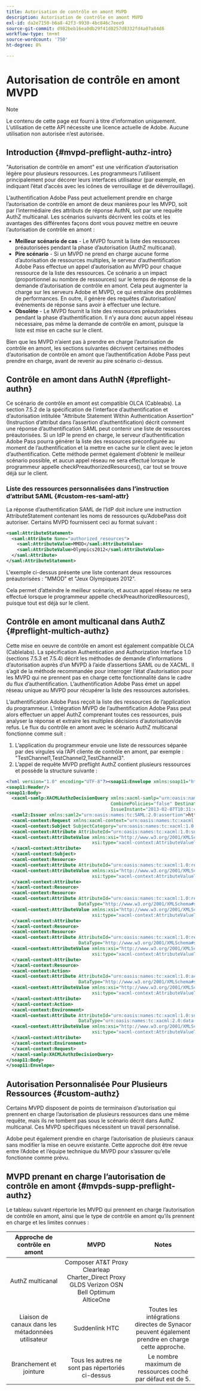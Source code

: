 ```yaml
---
title: Autorisation de contrôle en amont MVPD
description: Autorisation de contrôle en amont MVPD
exl-id: da2e7150-b6a8-42f3-9930-4bc846c7eee9
source-git-commit: d982beb16ea0db29f41d0257d8332fd4a07a84d8
workflow-type: tm+mt
source-wordcount: '750'
ht-degree: 0%

---
```


# Autorisation de contrôle en amont MVPD

>[!NOTE]
>
>Le contenu de cette page est fourni à titre d’information uniquement. L’utilisation de cette API nécessite une licence actuelle de Adobe. Aucune utilisation non autorisée n’est autorisée.

## Introduction {#mvpd-preflight-authz-intro}

&quot;Autorisation de contrôle en amont&quot; est une vérification d’autorisation légère pour plusieurs ressources. Les programmeurs l’utilisent principalement pour décorer leurs interfaces utilisateur (par exemple, en indiquant l’état d’accès avec les icônes de verrouillage et de déverrouillage).

L’authentification Adobe Pass peut actuellement prendre en charge l’autorisation de contrôle en amont de deux manières pour les MVPD, soit par l’intermédiaire des attributs de réponse AuthN, soit par une requête AuthZ multicanal.  Les scénarios suivants décrivent les coûts et les avantages des différentes façons dont vous pouvez mettre en oeuvre l’autorisation de contrôle en amont :

* **Meilleur scénario de cas** - Le MVPD fournit la liste des ressources préautorisées pendant la phase d’autorisation (AuthZ multicanal).
* **Pire scénario** - Si un MVPD ne prend en charge aucune forme d’autorisation de ressources multiples, le serveur d’authentification Adobe Pass effectue un appel d’autorisation au MVPD pour chaque ressource de la liste des ressources. Ce scénario a un impact (proportionnel au nombre de ressources) sur le temps de réponse de la demande d’autorisation de contrôle en amont. Cela peut augmenter la charge sur les serveurs Adobe et MVPD, ce qui entraîne des problèmes de performances. En outre, il génère des requêtes d’autorisation/événements de réponse sans avoir à effectuer une lecture.
* **Obsolète** - Le MVPD fournit la liste des ressources préautorisées pendant la phase d’authentification. Il n’y aura donc aucun appel réseau nécessaire, pas même la demande de contrôle en amont, puisque la liste est mise en cache sur le client.

Bien que les MVPD n’aient pas à prendre en charge l’autorisation de contrôle en amont, les sections suivantes décrivent certaines méthodes d’autorisation de contrôle en amont que l’authentification Adobe Pass peut prendre en charge, avant de revenir au pire scénario ci-dessus.

## Contrôle en amont dans AuthN {#preflight-authn}

Ce scénario de contrôle en amont est compatible OLCA (Cableabs). La section 7.5.2 de la spécification de l’interface d’authentification et d’autorisation intitulée &quot;Attribute Statement Within Authentication Assertion&quot; (Instruction d’attribut dans l’assertion d’authentification) décrit comment une réponse d’authentification SAML peut contenir une liste de ressources préautorisées. Si un IdP le prend en charge, le serveur d’authentification Adobe Pass pourra générer la liste des ressources préconfigurée au moment de l’authentification et la mettre en cache sur le client avec le jeton d’authentification. Cette méthode permet également d’obtenir le meilleur scénario possible, et aucun appel réseau ne sera effectué lorsque le programmeur appelle checkPreauthorizedResources(), car tout se trouve déjà sur le client.

### Liste des ressources personnalisées dans l’instruction d’attribut SAML {#custom-res-saml-attr}

La réponse d’authentification SAML de l’IdP doit inclure une instruction AttributeStatement contenant les noms de ressources qu’AdobePass doit autoriser.  Certains MVPD fournissent ceci au format suivant :

```XML
<saml:AttributeStatement>
  <saml:Attribute Name="authorized_resources">
    <saml:AttributeValue>MMOD</saml:AttributeValue>
    <saml:AttributeValue>Olympics2012</saml:AttributeValue>
  </saml:Attribute>
</saml:AttributeStatement>
```

L&#39;exemple ci-dessus présente une liste contenant deux ressources préautorisées : &quot;MMOD&quot; et &quot;Jeux Olympiques 2012&quot;.

Cela permet d’atteindre le meilleur scénario, et aucun appel réseau ne sera effectué lorsque le programmeur appelle checkPreauthorizedResources(), puisque tout est déjà sur le client.

## Contrôle en amont multicanal dans AuthZ {#preflight-multich-authz}

Cette mise en oeuvre de contrôle en amont est également compatible OLCA (Cablelabs).  La spécification Authentication and Authorization Interface 1.0 (sections 7.5.3 et 7.5.4) décrit les méthodes de demande d’informations d’autorisation auprès d’un MVPD à l’aide d’assertions SAML ou de XACML. Il s’agit de la méthode recommandée pour interroger l’état d’autorisation pour les MVPD qui ne prennent pas en charge cette fonctionnalité dans le cadre du flux d’authentification. L’authentification Adobe Pass émet un appel réseau unique au MVPD pour récupérer la liste des ressources autorisées.


L’authentification Adobe Pass reçoit la liste des ressources de l’application du programmeur. L’intégration MVPD de l’authentification Adobe Pass peut alors effectuer un appel AuthZ comprenant toutes ces ressources, puis analyser la réponse et extraire les multiples décisions d’autorisation/de refus.  Le flux du contrôle en amont avec le scénario AuthZ multicanal fonctionne comme suit :

1. L’application du programmeur envoie une liste de ressources séparée par des virgules via l’API cliente de contrôle en amont, par exemple : &quot;TestChannel1,TestChannel2,TestChannel3&quot;.
1. L’appel de requête MVPD preflight AuthZ contient plusieurs ressources et possède la structure suivante :

```XML
<?xml version="1.0" encoding="UTF-8"?><soap11:Envelope xmlns:soap11="http://schemas.xmlsoap.org/soap/envelope/"> 
<soap11:Header/> 
<soap11:Body> 
  <xacml-samlp:XACMLAuthzDecisionQuery xmlns:xacml-samlp="urn:oasis:names:tc:xacml:2.0:profile:saml2.0:v2:schema:protocol" 
                                       CombinePolicies="false" Destination="https://login.idpexmaple.net/" ID="_3576604f382455d6495f342d9e07b69c" 
                                       IssueInstant="2013-02-07T10:31:40.333Z" Version="2.0"> 
  <saml2:Issuer xmlns:saml2="urn:oasis:names:tc:SAML:2.0:assertion">https://saml.sp.auth-staging.adobe.com/on-behalf-of/TestDistributors</saml2:Issuer> 
  <xacml-context:Request xmlns:xacml-context="urn:oasis:names:tc:xacml:2.0:context:schema:os"> 
  <xacml-context:Subject SubjectCategory="urn:oasis:names:tc:xacml:1.0:subject-category:access-subject"> 
  <xacml-context:Attribute AttributeId="urn:oasis:names:tc:xacml:1.0:subject:subject-id" DataType="http://www.w3.org/2001/XMLSchema#string"> 
  <xacml-context:AttributeValue xmlns:xsi="http://www.w3.org/2001/XMLSchema-instance" 
                                xsi:type="xacml-context:AttributeValueType">VFZTAQEAABQCe[...]</xacml-context:AttributeValue> 
  </xacml-context:Attribute> 
  </xacml-context:Subject> 
  <xacml-context:Resource> 
  <xacml-context:Attribute AttributeId="urn:oasis:names:tc:xacml:1.0:resource:resource-id" DataType="http://www.w3.org/2001/XMLSchema#string"> 
  <xacml-context:AttributeValue xmlns:xsi="http://www.w3.org/2001/XMLSchema-instance" 
                                xsi:type="xacml-context:AttributeValueType">TestChannel1</xacml-context:AttributeValue> 
  </xacml-context:Attribute> 
  </xacml-context:Resource> 
  <xacml-context:Resource> 
  <xacml-context:Attribute AttributeId="urn:oasis:names:tc:xacml:1.0:resource:resource-id" 
                           DataType="http://www.w3.org/2001/XMLSchema#string"> 
  <xacml-context:AttributeValue xmlns:xsi="http://www.w3.org/2001/XMLSchema-instance" 
                                xsi:type="xacml-context:AttributeValueType">TestChannel2</xacml-context:AttributeValue> 
  </xacml-context:Attribute> 
  </xacml-context:Resource> 
  <xacml-context:Resource> 
  <xacml-context:Attribute AttributeId="urn:oasis:names:tc:xacml:1.0:resource:resource-id" 
                           DataType="http://www.w3.org/2001/XMLSchema#string"> 
  <xacml-context:AttributeValue xmlns:xsi="http://www.w3.org/2001/XMLSchema-instance"
                                xsi:type="xacml-context:AttributeValueType">TestChannel3</xacml-context:AttributeValue> 
  </xacml-context:Attribute> 
  </xacml-context:Resource> 
  <xacml-context:Action> 
  <xacml-context:Attribute AttributeId="urn:oasis:names:tc:xacml:1.0:action:action-id" 
                           DataType="http://www.w3.org/2001/XMLSchema#string"> 
  <xacml-context:AttributeValue xmlns:xsi="http://www.w3.org/2001/XMLSchema-instance" 
                                xsi:type="xacml-context:AttributeValueType">VIEW</xacml-context:AttributeValue> 
  </xacml-context:Attribute> 
  </xacml-context:Action> 
  <xacml-context:Environment> 
  <xacml-context:Attribute AttributeId="urn:oasis:names:tc:xacml:1.0:subject:authn-locality:ip-address" 
                           DataType="urn:oasis:names:tc:xacml:2.0:data-type:ipAddress"> 
  <xacml-context:AttributeValue xmlns:xsi="http://www.w3.org/2001/XMLSchema-instance" 
                                xsi:type="xacml-context:AttributeValueType">127.0.0.1</xacml-context:AttributeValue> 
  </xacml-context:Attribute> 
  </xacml-context:Environment> 
  </xacml-context:Request> 
  </xacml-samlp:XACMLAuthzDecisionQuery> 
</soap11:Body> 
</soap11:Envelope>
```

## Autorisation Personnalisée Pour Plusieurs Ressources {#custom-authz}

Certains MVPD disposent de points de terminaison d’autorisation qui prennent en charge l’autorisation de plusieurs ressources dans une même requête, mais ils ne tombent pas sous le scénario décrit dans AuthZ multicanal. Ces MVPD spécifiques nécessitent un travail personnalisé.

Adobe peut également prendre en charge l’autorisation de plusieurs canaux sans modifier la mise en oeuvre existante.  Cette approche doit être revue entre l’Adobe et l’équipe technique du MVPD pour s’assurer qu’elle fonctionne comme prévu.

## MVPD prenant en charge l’autorisation de contrôle en amont {#mvpds-supp-preflight-authz}

Le tableau suivant répertorie les MVPD qui prennent en charge l’autorisation de contrôle en amont, ainsi que le type de contrôle en amont qu’ils prennent en charge et les limites connues :

| Approche de contrôle en amont | MVPD | Notes |
|:-------------------------------:|:--------------------------------------------------------------------------------------------------------:|:------------------------------------------------------------------:|
| AuthZ multicanal | Composer AT&amp;T Proxy Clearleap Charter_Direct Proxy GLDS Verizon OSN Bell Optimum AlticeOne |                                                                    |
| Liaison de canaux dans les métadonnées utilisateur | Suddenlink HTC | Toutes les intégrations directes de Synacor peuvent également prendre en charge cette approche. |
| Branchement et jointure | Tous les autres ne sont pas répertoriés ci-dessus | Le nombre maximum de ressources coché par défaut est de 5. |

<!--
![RelatedInformation]
>* [Logout](/help/authentication/usecase-mvpd-logout.md)
>* [Authorization](/help/authentication/authz-usecase.md)
>* [MVPD Integration Features](/help/authentication/mvpd-integr-features.md)
>* [MVPD User Metadata Exchange](/help/authentication/mvpd-user-metadata-exchng.md)
>* [Preflight Authorization - Programmer Integration Guide](/help/authentication/preflight-authz.md)
>* [AuthN and AuthZ Interface 1.0 Specification](https://www.cablelabs.com/specifications/CL-SP-AUTH1.0-I04-120621.pdf){target=_blank} 
-->
